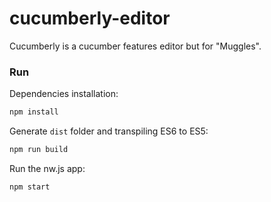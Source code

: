 # cucumberly-editor
Cucumberly is a cucumber features editor but for "Muggles".

### Run

Dependencies installation:
```sh
npm install
```

Generate `dist` folder and transpiling ES6 to ES5:
```sh
npm run build
```

Run the nw.js app:
```sh
npm start
```
